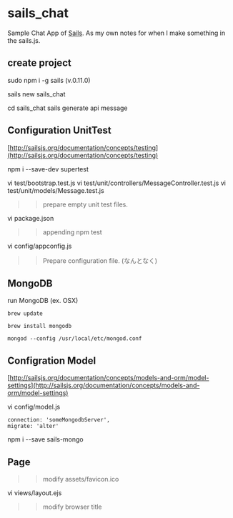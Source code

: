 # sails_chat

Sample Chat App of [Sails](http://sailsjs.org).
As my own notes for when I make something in the sails.js.


## create project

sudo npm i -g sails
(v.0.11.0)

sails new sails_chat

cd sails_chat
sails generate api message

## Configuration UnitTest
[http://sailsjs.org/documentation/concepts/testing](http://sailsjs.org/documentation/concepts/testing)

npm i --save-dev supertest

vi test/bootstrap.test.js
vi test/unit/controllers/MessageController.test.js
vi test/unit/models/Message.test.js
>> prepare empty unit test files.

vi package.json
>> appending npm test

vi config/appconfig.js
>> Prepare configuration file. (なんとなく)


## MongoDB

run MongoDB (ex. OSX)

```
brew update

brew install mongodb

mongod --config /usr/local/etc/mongod.conf
```


## Configration Model
[http://sailsjs.org/documentation/concepts/models-and-orm/model-settings](http://sailsjs.org/documentation/concepts/models-and-orm/model-settings)

vi config/model.js

```
connection: 'someMongodbServer',
migrate: 'alter'
```

npm i --save sails-mongo


## Page

>> modify assets/favicon.ico

vi views/layout.ejs
>> modify browser title




